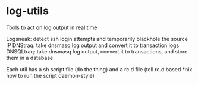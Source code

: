 # log-utils
Tools to act on log output in real time

Logsneak: detect ssh login attempts and temporarily blackhole the source IP
DNStraq: take dnsmasq log output and convert it to transaction logs
DNSQLtraq: take dnsmasq log output, convert it to transactions, and store them in a database

Each util has a sh script file (do the thing) and a rc.d file (tell rc.d based \*nix how to run the script daemon-style)

